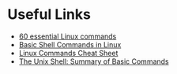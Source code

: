 # Useful Links

* [60 essential Linux commands](https://www.hostinger.com/tutorials/linux-commands)
* [Basic Shell Commands in Linux](https://www.scaler.com/topics/shell-commands/)
* [Linux Commands Cheat Sheet](https://www.linuxtrainingacademy.com/linux-commands-cheat-sheet/)
* [The Unix Shell: Summary of Basic Commands](https://rcc-uchicago.github.io/shell-intro/reference/)
